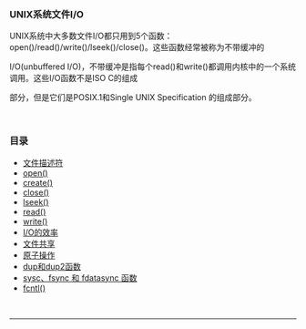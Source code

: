 ### UNIX系统文件I/O

  UNIX系统中大多数文件I/O都只用到5个函数： open()/read()/write()/lseek()/close()。这些函数经常被称为不带缓冲的
  
  I/O(unbuffered I/O)，不带缓冲是指每个read()和write()都调用内核中的一个系统调用。这些I/O函数不是ISO C的组成
  
  部分，但是它们是POSIX.1和Single UNIX Specification 的组成部分。


<br>

### 目录

* [文件描述符](https://github.com/xiyelin/Linux/blob/master/File/The%20file%20descriptor.md)
* [open()](#https://github.com/xiyelin/Linux/blob/master/File/Open%20Function.md)
* [create()](#https://github.com/xiyelin/Linux/blob/master/File/Create%20Function.md)
* [close()](#https://github.com/xiyelin/Linux/blob/master/File/Close%20Function.md)
* [lseek()](#https://github.com/xiyelin/Linux/blob/master/File/Lseek%20Function.md)
* [read()](#https://github.com/xiyelin/Linux/blob/master/File/Read%20Function.md)
* [write()](#https://github.com/xiyelin/Linux/blob/master/File/Write%20Function.md)
* [I/O的效率](#https://github.com/xiyelin/Linux/blob/master/File/The-efficiency-of-the-I%5CO.md)
* [文件共享](#https://github.com/xiyelin/Linux/blob/master/File/File%20sharing.md)
* [原子操作](#https://github.com/xiyelin/Linux/blob/master/File/Atomic%20operation.md)
* [dup和dup2函数](#https://github.com/xiyelin/Linux/blob/master/File/dup%20and%20dup2.md)
* [sysc、fsync 和 fdatasync 函数](#https://github.com/xiyelin/Linux/blob/master/File/sysc%E3%80%81fsync%20and%20fdatasync%20Function.md)
* [fcntl()](#https://github.com/xiyelin/Linux/blob/master/File/Fcntl%20Function.md)


<br>

--------------------------------------------------------------------------------------------------







